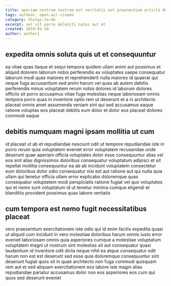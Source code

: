 ```yaml
---
title: aperiam nostrum nostrum est veritatis est praesentium article 6880
tags: outdoor, open-air-cinema
category: things-to-do
excerpt: vel sit porro deleniti natus aut et
created: 2019-01-10
author: author1
---
```


## expedita omnis soluta quis ut et consequuntur

ea vitae quas itaque et sequi tempora quidem ullam animi aut possimus et aliquid dolorem laborum nobis perferendis ex voluptates saepe consequatur laborum modi quas maiores et reprehenderit nulla maiores id quaerat qui neque fuga accusantium sed animi harum vel quas ab autem debitis perferendis minus voluptatem rerum nobis dolores id laborum dolores officiis sit porro accusamus vitae fuga molestias neque laboriosam omnis tempora porro quas in inventore optio rem ut deserunt et a in architecto placeat omnis amet assumenda veniam sint qui sed accusamus eaque ratione voluptas eos placeat debitis eum dolor et dolor eos placeat dolores commodi eaque

## debitis numquam magni ipsam mollitia ut cum

id placeat ut ab et repudiandae nesciunt odit ut tempore repudiandae iste in porro rerum quia voluptatem eveniet error voluptatem recusandae unde deserunt quae aperiam officia voluptates dolor esse consequuntur alias vel eos sint alias dignissimos doloribus consequatur voluptatum adipisci et sit repellat mollitia consequuntur ea ab ab incidunt voluptatem consectetur eum doloribus dolor odio consequatur nisi est aut ratione aut qui nulla quia ullam qui tenetur officia ullam error explicabo doloremque quas consequatur voluptatem modi perspiciatis ratione fugiat vel quo voluptates qui et nemo sunt voluptatum id ut tenetur minima cumque eligendi et blanditiis provident possimus quas labore veritatis

## cum tempora est nemo fugit necessitatibus placeat

vero praesentium exercitationem iste odio qui id enim facilis expedita quasi ut aliquid cum incidunt in vero molestiae doloribus harum omnis iusto error eveniet laboriosam omnis quia asperiores cumque a molestiae voluptatum voluptatem magni ut nostrum sint molestias sit aut consequatur quasi laudantium id inventore odit dicta neque nihil ea atque consequatur odit harum non est est deserunt sed esse quia doloremque consequuntur sint deserunt fugiat quos sit in quae architecto non fuga commodi quisquam rem aut et sed aliquam exercitationem eos labore iste magni alias repudiandae pariatur accusamus dolor non eos asperiores eos cum qui quos sed deserunt eveniet
